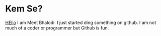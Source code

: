 # Kem Se?
[HEllo](https://media.giphy.com/media/kggsKWgrfDRam9z31C/giphy.gif)
I am Meet Bhalodi. I just started ding something on github. I am not much of a coder or programmer but Github is fun.


